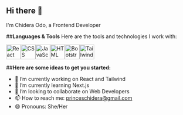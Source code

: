 ## Hi there 👋
I'm Chidera Odo, a Frontend Developer


##**Languages & Tools**
Here are the tools and technologies I work with:
<div style="display:flex;">
<img src="https://cdn.jsdelivr.net/gh/devicons/devicon/icons/react/react-original.svg" alt="React" width="40" height="40" />
<img src="https://cdn.jsdelivr.net/gh/devicons/devicon/icons/css3/css3-original.svg" alt="CSS" width="40" height="40" />
<img src="https://cdn.jsdelivr.net/gh/devicons/devicon/icons/javascript/javascript-original.svg" alt="JavaScript" width="40" height="40" />
<img src="https://cdn.jsdelivr.net/gh/devicons/devicon/icons/html5/html5-original.svg" alt="HTML" width="40" height="40" />
<img src="https://cdn.jsdelivr.net/gh/devicons/devicon/icons/bootstrap/bootstrap-plain.svg" alt="Bootstrap" width="40" height="40" />
<img src="https://cdn.jsdelivr.net/gh/devicons/devicon/icons/tailwindcss/tailwindcss-plain.svg" alt="Tailwind CSS" width="40" height="40" />
</div>



##**Here are some ideas to get you started:**

- 🔭 I’m currently working on React and Tailwind
- 🌱 I’m currently learning Next.js
- 👯 I’m looking to collaborate on Web Developers
- 📫 How to reach me: princeschidera@gmail.com
- 😄 Pronouns: She/Her
  

